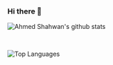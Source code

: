 ### Hi there 👋

<!--
**shahwan42/shahwan42** is a ✨ _special_ ✨ repository because its `README.md` (this file) appears on your GitHub profile.

Here are some ideas to get you started:

- 🔭 I’m currently working on ...
- 🌱 I’m currently learning ...
- 👯 I’m looking to collaborate on ...
- 🤔 I’m looking for help with ...
- 💬 Ask me about ...
- 📫 How to reach me: ...
- 😄 Pronouns: ...
- ⚡ Fun fact: ...
-->

![Ahmed Shahwan's github stats](https://github-readme-stats.vercel.app/api?username=shahwan42&count_private=true&show_icons=true)

<br>

![Top Languages](https://github-readme-stats.vercel.app/api/top-langs/?username=shyam999&layout=compact)
